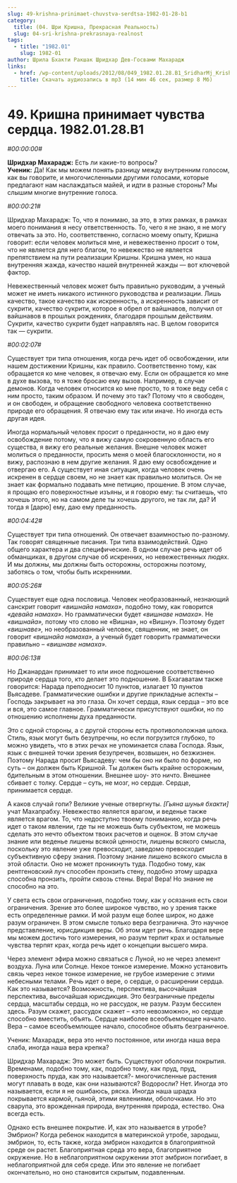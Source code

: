 ```yaml
---
slug: 49-krishna-prinimaet-chuvstva-serdtsa-1982-01-28-b1
category:
  title: (04. Шри Кришна, Прекрасная Реальность)
  slug: 04-sri-krishna-prekrasnaya-realnost
tags:
  - title: "1982.01"
    slug: 1982-01
author: Шрила Бхакти Ракшак Шридхар Дев-Госвами Махарадж
links:
  - href: /wp-content/uploads/2012/08/049_1982.01.28.B1_SridharMj_Krishna_prinimaet_chuvstva_serdca.mp3
    title: Скачать аудиозапись в mp3 (14 мин 46 сек, размер 8 Мб)
---
```


# 49. Кришна принимает чувства сердца. 1982.01.28.B1

*#00:00:00#*

**Шридхар Махарадж:** Есть ли какие-то вопросы?\
**Ученик:** Да! Как мы можем понять разницу между внутренним голосом, как вы говорите, и многочисленными другими голосами, которые предлагают нам наслаждаться майей, и идти в разные стороны? Мы слышим многие внутренние голоса.

*#00:00:21#*

Шридхар Махарадж: То, что я понимаю, за это, в этих рамках, в рамках моего понимания я несу ответственность. То, чего я не знаю, я не могу отвечать за это. Но, соответственно, согласно моему опыту, Кришна говорит: если человек молиться мне, и невежественно просит о том, что не является для него благом, то невежество не является препятствием на пути реализации Кришны. Кришна умен, но наша внутренняя жажда, качество нашей внутренней жажды — вот ключевой фактор.

Невежественный человек может быть правильно руководим, а ученый может не иметь никакого истинного руководства и реализации. Лишь качество, такое качество как искренность, а искренность зависит от сукрити, качество сукрити, которое я обрел от вайшнавов, получил от вайшнавов в прошлых рождениях, благодаря прошлым действиям. Сукрити, качество сукрити будет направлять нас. В целом говорится так — сукрити.

*#00:02:07#*

Существует три типа отношения, когда речь идет об освобождении, или нашем достижении Кришны, как правило. Соответственно тому, как обращается ко мне человек, я отвечаю ему. Если он обращается ко мне в духе вызова, то я тоже бросаю ему вызов. Например, в случае демонов. Когда человек относится ко мне просто, то я тоже веду себя с ним просто, таким образом. И почему это так? Потому что я свободен, и он свободен, и обращение свободного человека соответственно природе его обращения. Я отвечаю ему так или иначе. Но иногда есть другая идея.

Иногда нормальный человек просит о преданности, но я даю ему освобождение потому, что я вижу самую сокровенную область его существа, я вижу его реальные желания. Внешне человек может молиться о преданности, просить меня о моей благосклонности, но я вижу, распознаю в нем другие желания. Я даю ему освобождение и отвергаю его. А существует иная ситуация, когда человек очень искренен в сердце своем, но не знает как правильно молиться. Он не знает как формально подавать мне петицию, прошение. В этом случае, я прощаю его поверхностные изъяны, и я говорю ему: ты считаешь, что хочешь этого, но на самом деле ты хочешь другого, не так ли, да? И тогда я [дарю] ему, даю ему преданность.

*#00:04:42#*

Существует три типа отношений. Он отвечает взаимностью по-разному. Так говорят священные писания. Три типа взаимодействий. Одно общего характера и два специфические. В одном случае речь идет об обманщиках, в другом случае об искренних, но невежественных людях. И мы должны, мы должны быть осторожны, осторожны поэтому, заботясь о том, чтобы быть искренними.

*#00:05:26#*

Существует еще одна пословица. Человек необразованный, незнающий санскрит говорит *«вишнайа намаха»*, подобно тому, как говорится *«девайа намаха»*. Но грамматически будет *«вишнаве намаха».* Не *«вишнайа»,* потому что слово не «Вишна», но «Вишну». Поэтому будет *«вишнаве»,* но необразованный человек, священник, не знает, он говорит *«вишнайа намаха»,* а ученый будет говорить грамматически правильно – *«вишнаве намаха».*

*#00:06:13#*

Но Джанардан принимает то или иное подношение соответственно природе сердца того, кто делает это подношение. В Бхагаватам также говорится: Нарада преподносит 10 пунктов, излагает 10 пунктов Вьясадеве. Грамматические ошибки и другие прикладные аспекты – Господь закрывает на это глаза. Он хочет сердца, язык сердца – это все и вся, это самое главное. Грамматически присутствуют ошибки, но по отношению исполнены духа преданности.

Это с одной стороны, а с другой стороны есть противоположная шлока. Стиль, язык могут быть безупречны, но если погрузится глубоко, то можно увидеть, что в этих речах не упоминается слава Господа. Язык, язык с внешней точки зрения безупречен, возвышен, но безжизнен. Поэтому Нарада просит Вьясадеву: чем бы оно ни было по форме, но суть – он должен быть Кришной. Ты должен быть крайне осторожным, бдительным в этом отношении. Внешнее шоу- это ничто. Внешнее сбивает с толку. Сердце – суть, не мозг, но сердце. Сердце, принимается сердце.

А каков случай гопи? Великие ученые отвергнуты. *[Гьяна шунья бхакти]* учат Махапрабху. Невежество является врагом, и веденье также является врагом. То, что недоступно твоему пониманию, когда речь идет о таком явлении, где ты не можешь быть субъектом, не можешь сделать это нечто объектом твоих расчетов и оценок. В этом случае знание или веденье лишены всякой ценности, лишены всякого смысла, поскольку это явление уже превосходит, заведомо превосходит субъективную сферу знания. Поэтому знание лишено всякого смысла в этой области. Оно не может проникнуть туда. Подобно тому, как рентгеновский луч способен пронзить стену, подобно этому шрадха способна пронзить, пройти сквозь стены. Вера! Вера! Но знание не способно на это.

У света есть свои ограничения, подобно тому, как у осязания есть свои ограничения. Зрение это более широкое чувство, но у зрения также есть определенные рамки. И мой разум еще более широк, но даже разум ограничен. В этом смысле только вера безгранична. Это научное представление, юрисдикция веры. Об этом идет речь. Благодаря вере мы можем достичь того измерения, но разум терпит крах и остальные чувства терпят крах, когда речь идет о концепции высшего мира.

Через элемент эфира можно связаться с Луной, но не через элемент воздуха. Луна или Солнце. Некое тонкое измерение. Можно установить связь через некое тонкое измерение, не грубое измерение с этими небесными телами. Речь идет о вере, о сердце, о расширении сердца. Как это называется? Возможность, перспектива, высочайшая перспектива, высочайшая юрисдикция. Это безграничные пределы сердца, масштабы сердца, но не рассудок, не разум. Разум бессилен здесь. Разум скажет, рассудок скажет – «это невозможно», но сердце способно вместить, объять. Сердце наиболее всеобъемлющее начало. Вера – самое всеобъемлющее начало, способное объять безграничное.

Ученик: Махарадж, вера это нечто постоянное, или иногда наша вера слаба, иногда наша вера крепка?

Шридхар Махарадж: Это может быть. Существуют оболочки покрытия. Временами, подобно тому, как, подобно тому, как пруд, пруд, поверхность пруда, как это называется?- многочисленные растения могут плавать в воде, как они называются? Водоросли? Нет. Иногда это называется, если я не ошибаюсь, ряска. Иногда наша шрадха покрывается кармой, гьяной, этими явлениями, оболочками. Но это сварупа, это врожденная природа, внутренняя природа, естество. Она всегда есть.

Однако есть внешнее покрытие. И, как это называется в утробе? Эмбрион? Когда ребенок находится в материнской утробе, зародыш, эмбрион, то, есть также, когда эмбрион находится в благоприятной среде он растет. Благоприятная среда это вера, благоприятное окружение. Но в неблагоприятном окружении этот эмбрион погибает, в неблагоприятной для себя среде. Или это явление не погибает окончательно, но оно становится скрытым, подавленным.

